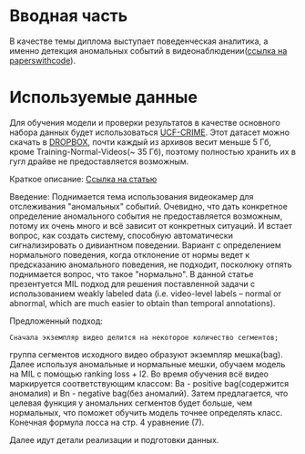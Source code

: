 # Вводная часть

В качестве темы диплома выступает поведенческая аналитика, а именно детекция аномальных событий в видеонаблюдении([ссылка на paperswithcode](https://paperswithcode.com/paper/real-world-anomaly-detection-in-surveillance)).

# Используемые данные
Для обучения модели и проверки результатов в качестве основного набора данных будет использоваться [UCF-CRIME](https://paperswithcode.com/dataset/ucf-crime). Этот датасет можно скачать в [DROPBOX](https://www.dropbox.com/sh/75v5ehq4cdg5g5g/AABvnJSwZI7zXb8_myBA0CLHa?dl=0), почти каждый из архивов весит меньше 5 Гб, кроме Training-Normal-Videos(~ 35 Гб), поэтому полностью хранить их в гугл драйве не предоставляется возможным.

Краткое описание:
  [Ссылка на статью]( https://arxiv.org/pdf/1801.04264v3.pdf )

Введение: 
    Поднимается тема использования видеокамер для отслеживания "аномальных" событий.
Очевидно, что дать конкретное определение аномального события не предоставляется возможным,
потому их очень много и всё зависит от конкретных ситуаций. И встает вопрос, 
как создать систему, способную автоматически сигнализировать о дивиантном поведении.
Вариант с определением нормального поведения, когда отклонение от нормы ведет к предсказанию
аномального поведения, не подходит, посколюку отпять поднимается вопрос, что такое "нормально".
В данной статье презентуется MIL подход для решения поставленной задачи с использованием 
weakly labeled data  (i.e. video-level labels – normal or abnormal, 
		which are much easier to obtain than temporal annotations).

Предложенный подход: 
	
    Сначала экземпляр видео делится на некоторое количество сегментов; 
группа сегментов исходного видео образуют экземпляр мешка(bag). 
Далее используя аномальные и нормальные мешки, обучаем модель на MIL с помощью ranking loss + l2.
Во время обучения всё видео маркируется соответствующим классом: Ba - positive bag(содержится аномалия) и
Bn - negative bag(без аномалий). Затем предлагается, что целевая функция у аномальних сегментов будет больше,
чем нормальных, что поможет обучить модель точнее определять класс. Конечная формула лосса на стр. 4 уравнение (7).

Далее идут детали реализации и подготовки данных.
